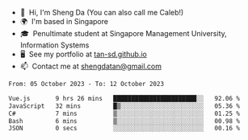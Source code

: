 <!---
tan-sd/tan-sd is a ✨ special ✨ repository because its `README.md` (this file) appears on your GitHub profile.
You can click the Preview link to take a look at your changes.
--->
- 👋  Hi, I'm Sheng Da (You can also call me Caleb!)
- 🌍  I'm based in Singapore
- 🎓  Penultimate student at Singapore Management University, Information Systems
- 🖥️  See my portfolio at [tan-sd.github.io](https://tan-sd.github.io/)
- 📫  Contact me at [shengdatan@gmail.com](mailto:shengdatan@gmail.com)

<!--START_SECTION:waka-->

```txt
From: 05 October 2023 - To: 12 October 2023

Vue.js       9 hrs 26 mins   ███████████████████████░░   92.06 %
JavaScript   32 mins         █▒░░░░░░░░░░░░░░░░░░░░░░░   05.36 %
C#           7 mins          ▒░░░░░░░░░░░░░░░░░░░░░░░░   01.25 %
Bash         6 mins          ▒░░░░░░░░░░░░░░░░░░░░░░░░   00.98 %
JSON         0 secs          ░░░░░░░░░░░░░░░░░░░░░░░░░   00.16 %
```

<!--END_SECTION:waka-->
